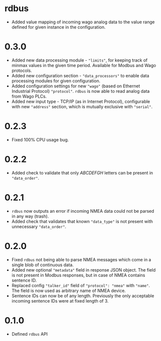 # rdbus

- Added value mapping of incoming wago analog data to the value range defined for given instance in the configuration.

# 0.3.0

- Added new data processing module - `"limits"`, for keeping track of minmax values in the given time period. Available for Modbus and Wago protocols.
- Added new configuration section - `"data_processors"` to enable data processing modules for given configuration.
- Added configuration settings for new `"wago"` (based on Ethernet Industrial Protocol) `"protocol"`. `rdbus` is now able to read analog data from Wago PLCs.
- Added new input type - TCP/IP (as in Internet Protocol), configurable with new `"address"` section, which is mutually exclusive with `"serial"`.

# 0.2.3
- Fixed 100% CPU usage bug.

# 0.2.2
- Added check to validate that only _ABCDEFGH_ letters can be present in `"data_order"`.

# 0.2.1
- `rdbus` now outputs an error if incoming NMEA data could not be parsed in any way (trash).
- Added check that validates that known `"data_type"` is not present with unnecessary `"data_order"`.

# 0.2.0
- Fixed `rdbus` not being able to parse NMEA messages which come in a single blob of continuous data.
- Added new optional `"metadata"` field in response JSON object. The field is not present in Modbus responses, but in case of NMEA contains sentence ID.
- Replaced config `"talker_id"` field of `"protocol": "nmea"` with `"name"`. The field is now used as arbitrary name of NMEA device.
- Sentence IDs can now be of any length. Previously the only acceptable incoming sentence IDs were at fixed length of 3.

# 0.1.0
- Defined `rdbus` API
